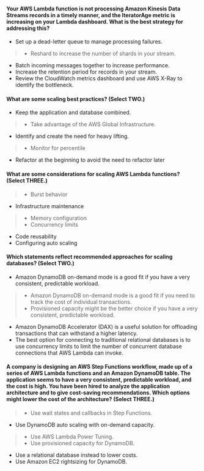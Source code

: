 #### Your AWS Lambda function is not processing Amazon Kinesis Data Streams records in a timely manner, and the IteratorAge metric is increasing on your Lambda dashboard. What is the best strategy for addressing this?

- Set up a dead-letter queue to manage processing failures.
> - Reshard to increase the number of shards in your stream.
- Batch incoming messages together to increase performance.
- Increase the retention period for records in your stream.
- Review the CloudWatch metrics dashboard and use AWS X-Ray to identify the bottleneck.


#### What are some scaling best practices? (Select TWO.)

- Keep the application and database combined.
> - Take advantage of the AWS Global Infrastructure.
- Identify and create the need for heavy lifting.
> - Monitor for percentile
- Refactor at the beginning to avoid the need to refactor later


#### What are some considerations for scaling AWS Lambda functions? (Select THREE.)

> - Burst behavior
- Infrastructure maintenance
> - Memory configuration
> - Concurrency limits
- Code reusability
- Configuring auto scaling


#### Which statements reflect recommended approaches for scaling databases? (Select TWO.)

- Amazon DynamoDB on-demand mode is a good fit if you have a very consistent, predictable workload.
> - Amazon DynamoDB on-demand mode is a good fit if you need to track the cost of individual transactions.
> - Provisioned capacity might be the better choice if you have a very consistent, predictable workload.
- Amazon DynamoDB Accelerator (DAX) is a useful solution for offloading transactions that can withstand a higher latency.
- The best option for connecting to traditional relational databases is to use concurrency limits to limit the number of concurrent database connections that AWS Lambda can invoke.


#### A company is designing an AWS Step Functions workflow, made up of a series of AWS Lambda functions and an Amazon DynamoDB table. The application seems to have a very consistent, predictable workload, and the cost is high. You have been hired to analyze the application architecture and to give cost-saving recommendations. Which options might lower the cost of the architecture? (Select THREE.)

> - Use wait states and callbacks in Step Functions.
- Use DynamoDB auto scaling with on-demand capacity.
> - Use AWS Lambda Power Tuning.
> - Use provisioned capacity for DynamoDB.
- Use a relational database instead to lower costs.
- Use Amazon EC2 rightsizing for DynamoDB.
